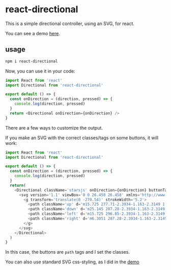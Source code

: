 # react-directional

This is a simple directional controller, using an SVG, for react.

You can see a demo [here](http://konsumer.js.org/react-directional/).

## usage

```sh
npm i react-directional
```

Now, you can use it in your code:

```js
import React from 'react'
import Directional from 'react-directional'

export default () => {
  const onDirection = (direction, pressed) => {
    console.log(direction, pressed)
  }
  return <Directional onDirection={onDirection} />
}

```

There are a few ways to customize the output.

If you make an SVG with the correct classes/tags on some buttons, it will work:

```js
import React from 'react'
import Directional from 'react-directional'

export default () => {
  const onDirection = (direction, pressed) => {
    console.log(direction, pressed)
  }
  return(
    <Directional className='starsjs' onDirection={onDirection} buttonTag='path' classes={{ up: 'up', down: 'down', left: 'left', right: 'right' }}>
      <svg version='1.1' viewBox='0 0 26.458 26.458' xmlns='http://www.w3.org/2000/svg'>
        <g transform='translate(0 -270.54)' strokeWidth='5.2'>
          <path className='up' d='m15.725 277.71-2.3934-1.163-2.3149 1.3123 0.3665-2.6356-1.9634-1.7961 2.6199-0.46589 1.1015-2.4223 1.2527 2.3477 2.6441 0.29901-1.8457 1.9168z' />
          <path className='down' d='m25.145 287.28-2.3934-1.163-2.3149 1.3123 0.3665-2.6356-1.9634-1.7961 2.6199-0.46589 1.1015-2.4223 1.2527 2.3477 2.6441 0.29902-1.8457 1.9168z' />
          <path className='left' d='m15.725 296.85-2.3934-1.163-2.3149 1.3123 0.3665-2.6356-1.9634-1.7961 2.6199-0.46588 1.1015-2.4223 1.2527 2.3477 2.6441 0.29901-1.8457 1.9168z' />
          <path className='right' d='m6.3051 287.28-2.3934-1.163-2.3149 1.3123 0.3665-2.6356-1.9634-1.7961 2.6199-0.46589 1.1015-2.4223 1.2527 2.3477 2.6441 0.29902-1.8457 1.9168z' />
        </g>
      </svg>
    </Directional>
  )
}
```

In this case, the buttons are `path` tags and I set the classes.

You can also use standard SVG css-styling, as I did in the [demo](https://github.com/konsumer/react-directional/blob/master/src/index.html)